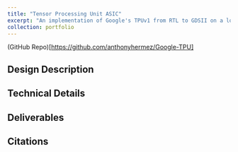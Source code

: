 ```yaml
---
title: "Tensor Processing Unit ASIC"
excerpt: "An implementation of Google's TPUv1 from RTL to GDSII on a low-power ASIC.<br/><img src='/images/padviewofchip.png' width='500'>"
collection: portfolio
---
```


(GitHub Repo)[https://github.com/anthonyhermez/Google-TPU]<br>

Design Description
------

Technical Details
------

Deliverables
------

Citations
------